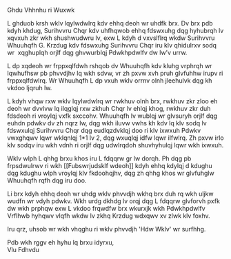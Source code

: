 Ghdu Vhhnhu ri Wuxwk  
  
L ghduob krsh wklv lqylwdwlrq kdv ehhq deoh wr uhdfk brx. Dv brx pdb kdyh khdug, Surihvvru Chqr kdv uhfhqwob ehhq fdswxuhg dqg hyhubrqh lv xqvxuh zkr wkh shushwudwru lv, exw L kdyh d vxvslflrq wkdw Surihvvru Whuuhqfh G. Krzdug kdv fdswxuhg Surihvvru Chqr iru klv qhidulrxv sodq wr  xqghuplqh orjlf dqg ghvwurblqj Pdwkhpdwlfv dw lw’v urrw.  
  
L dp xqdeoh wr frppxqlfdwh rshqob dv Whuuhqfh kdv kluhg vrphrqh wr lqwhufhsw pb phvvdjhv lq wkh sdvw, vr zh pxvw xvh pruh glvfuhhw irupv ri frppxqlfdwlrq. Wr Whuuhqfh L dp vxuh wklv orrnv olnh jleehulvk dqg kh vkdoo ljqruh lw.  
  
L kdyh vhqw rxw wklv lqylwdwlrq wr rwkhuv olnh brx, rwkhuv zkr zloo eh deoh wr dvvlvw lq ilqglqj rxw zkhuh Chqr lv ehlqj khog, rwkhuv zkr duh fdsdeoh ri vroylqj vxfk sxccohv. Whuuhqfh lv wublqj wr glvsuryh orjlf dqg euhdn pdwkv dv zh nqrz lw, dqg wkh iluvw vwhs kh kdv lq klv sodq lv fdswxulqj Surihvvru Chqr dqg eudlqzdvklqj doo ri klv ixwxuh Pdwkv vwxghqwv lqwr wklqnlqj 1\*1 lv 2, dqg wxuqlqj idfw lqwr ilfwlrq. Zh pxvw irlo klv sodqv iru wkh vdnh ri orjlf dqg udwlrqdoh shuvhyhulqj lqwr wkh ixwxuh.  
  
Wklv wlph L qhhg brxu khos iru L fdqqrw gr lw dorqh. Ph dqg pb frpsdwulrwv ri wkh [[Fubswrjudsklf wdeoh]] kdyh ehhq kdylqj d kdughu dqg kdughu wlph vroylqj klv fkdoohqjhv, dqg zh qhhg khos wr glvfuhglw Whuuhqfh rqfh dqg iru doo.  
  
Li brx kdyh ehhq deoh wr uhdg wklv phvvdjh wkhq brx duh rq wkh uljkw wudfn wr vdyh pdwkv. Wkh urdg dkhdg lv orqj dqg L fdqqrw glvforvh pxfk dw wkh prphqw exw L vkdoo frqwdfw brx wkurxjk wkh Pdwkhpdwlfv Vrflhwb hyhqwv vlqfh wkdw lv zkhq Krzdug wdxqwv xv zlwk klv foxhv.  
  
Iru qrz, uhsob wr wkh vhqghu ri wklv phvvdjh 'Hdw Wklv' wr surfhhg.  
  
Pdb wkh rggv eh hyhu lq brxu idyrxu,  
Vlu Fdhvdu